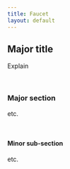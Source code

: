 ```yaml
---
title: Faucet
layout: default
---
```


## Major title

Explain

<br>

### Major section

etc.

<br>

#### Minor sub-section

etc.

<br>
